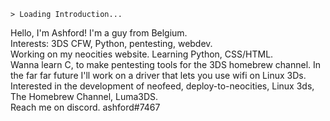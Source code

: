 ```
> Loading Introduction...
```
Hello, I'm Ashford! I'm a guy from Belgium.  
Interests: 3DS CFW, Python, pentesting, webdev.  
Working on my neocities website. Learning Python, CSS/HTML.  
Wanna learn C, to make pentesting tools for the 3DS homebrew channel. In the far far future I'll work on a driver that lets you use wifi on Linux 3Ds.    
Interested in the development of neofeed, deploy-to-neocities, Linux 3ds, The Homebrew Channel, Luma3DS.  
Reach me on discord. ashford#7467  
